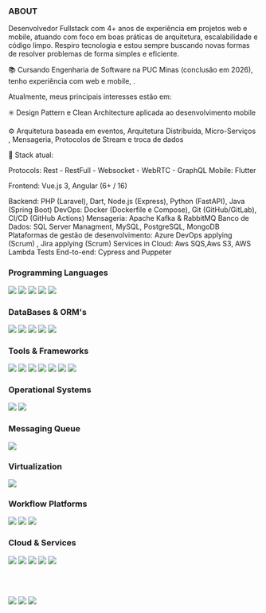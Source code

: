 ### ABOUT

Desenvolvedor Fullstack com 4+ anos de experiência em projetos web e mobile, atuando com foco em boas práticas de arquitetura, escalabilidade e código limpo. Respiro tecnologia e estou sempre buscando novas formas de resolver problemas de forma simples e eficiente.

📚 Cursando Engenharia de Software na PUC Minas (conclusão em 2026), tenho experiência com web e mobile, .

Atualmente, meus principais interesses estão em:

✳️ Design Pattern e Clean Architecture aplicada ao desenvolvimento mobile

⚙️ Arquitetura baseada em eventos, Arquitetura Distribuída, Micro-Serviços , Mensageria, Protocolos de Stream e troca de dados

🚀 Stack atual:


Protocols: Rest - RestFull - Websocket - WebRTC - GraphQL
Mobile: Flutter

Frontend: Vue.js 3, Angular (6+ / 16)

Backend: PHP (Laravel), Dart, Node.js (Express), Python (FastAPI), Java (Spring Boot)
DevOps: Docker (Dockerfile e Compose), Git (GitHub/GitLab), CI/CD (GitHub Actions)
Mensageria: Apache Kafka & RabbitMQ
Banco de Dados: SQL Server Managment, MySQL, PostgreSQL, MongoDB
Plataformas de gestão de desenvolvimento: Azure DevOps applying (Scrum) , Jira applying (Scrum)
Services in Cloud: Aws SQS,Aws S3, AWS Lambda
Tests End-to-end: Cypress and Puppeter



### Programming Languages
<div>
  <img src="https://img.shields.io/badge/Java-ED8B00?style=for-the-badge&logo=java&logoColor=white" />
  <img src="https://img.shields.io/badge/JavaScript-F7DF1E?style=for-the-badge&logo=javascript&logoColor=black">
  <img src="https://img.shields.io/badge/PHP-007ACC?style=for-the-badge&logo=PHP&logoColor=black">
  <img src="https://img.shields.io/badge/TypeScript-007ACC?style=for-the-badge&logo=typescript&logoColor=white">
  <img src="https://img.shields.io/badge/dart-blue?style=for-the-badge&logo=dart&logoColor=blue">
</div>  
 
### DataBases & ORM's
<div>
 <img src="https://img.shields.io/badge/MYSQL-4479A1?style=for-the-badge&logo=mysql&logoColor=white">
 <img src="https://img.shields.io/badge/Microsoft%20SQL%20Server-CC2927?style=for-the-badge&logo=microsoft%20sql%20server&logoColor=white">
 <img src="https://img.shields.io/badge/PostgreSQL-316192?style=for-the-badge&logo=postgresql&logoColor=white">
 <img src="https://img.shields.io/badge/Hibernate-59666C?style=for-the-badge&logo=Hibernate&logoColor=white">
 <img src="https://img.shields.io/badge/Supabase-181818?style=for-the-badge&logo=supabase&logoColor=white">
</div>

### Tools & Frameworks

<div>
  <img src="https://img.shields.io/badge/Flutter-02569B?style=for-the-badge&logo=flutter&logoColor=white">
  <img src="https://img.shields.io/badge/VUE.js-4FC08D?style=for-the-badge&logo=vue.js&logoColor=white">
  <img src="https://img.shields.io/badge/LARAVEL-EF4135?style=for-the-badge&logo=laravel&logoColor=white">
  <img src="https://img.shields.io/badge/Angular-DD0031?style=for-the-badge&logo=angular&logoColor=white">
  <img src="https://img.shields.io/badge/Spring-6DB33F?style=for-the-badge&logo=spring&logoColor=white"> 
  <img src="https://img.shields.io/badge/Bootstrap-563D7C?style=for-the-badge&logo=bootstrap&logoColor=white">
  <img src="https://img.shields.io/badge/redis-%23DD0031.svg?&style=for-the-badge&logo=redis&logoColor=white">
  
  
  </div>
  
### Operational Systems
<div>
  <img src="https://img.shields.io/badge/Linux-FCC624?style=for-the-badge&logo=linux&logoColor=black">
  <img src="https://img.shields.io/badge/Windows-0078D6?style=for-the-badge&logo=windows&logoColor=white">
  </div>

### Messaging Queue
<img src="https://img.shields.io/badge/RABBITMQ-61D0D5?style=for-the-badge&logo=rabbitmq&logoColor=white">

### Virtualization
<img src="https://img.shields.io/badge/DOCKER-2496ED?style=for-the-badge&logo=docker&logoColor=white">
  
### Workflow Platforms
<div>
  <img src="https://img.shields.io/badge/Jira-0052CC?style=for-the-badge&logo=Jira&logoColor=white">
  <img src="https://img.shields.io/badge/GIT-E44C30?style=for-the-badge&logo=git&logoColor=white">
  <img src="https://img.shields.io/badge/GITLAB-FCA121?style=for-the-badge&logo=gitlab&logoColor=white">  
</div>

### Cloud & Services
<div>
  <img src="https://img.shields.io/badge/Amazon_AWS-FF9900?style=for-the-badge&logo=amazonaws&logoColor=white">
  <img src="https://img.shields.io/badge/Cloudflare-F38020?style=for-the-badge&logo=Cloudflare&logoColor=white">
  <img src="https://img.shields.io/badge/Vercel-000000?style=for-the-badge&logo=vercel&logoColor=white">
  <img src="https://img.shields.io/badge/microsoft%20azure-0089D6?style=for-the-badge&logo=microsoft-azure&logoColor=white">
  <img src="https://img.shields.io/badge/Heroku-430098?style=for-the-badge&logo=heroku&logoColor=white">
  
</div>

<br><br>

 <div> 
    <a href="https://instagram.com/douglasgmachado" target="_blank"><img src="https://img.shields.io/badge/-Instagram-%23E4405F?style=for-the-badge&logo=instagram&logoColor=white" target="_blank"></a>
 <a href="https://discord.com/channels/@Machado#2135" target="_blank"><img src="https://img.shields.io/badge/Discord-7289DA?style=for-the-badge&logo=discord&logoColor=white" target="_blank"></a> 
  <a href="https://www.linkedin.com/in/douglasgmachado" target="_blank"><img src="https://img.shields.io/badge/-LinkedIn-%230077B5?style=for-the-badge&logo=linkedin&logoColor=white" target="_blank"></a> 
 
 
</div>


